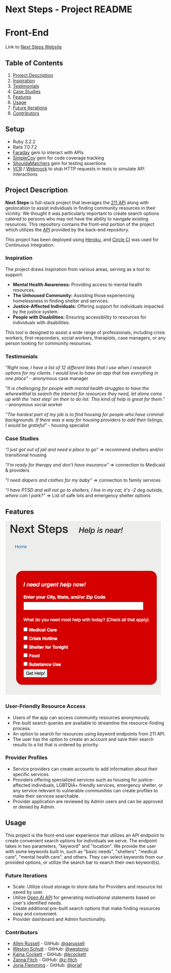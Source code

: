 # Next Steps - Project README
# Front-End

Link to [Next Steps Website](https://next-steps-front-end-4778e35e4143.herokuapp.com/)
## Table of Contents

1. [Project Description](#project-description)
2. [Inspiration](#inspiration)
3. [Testimonials](#testimonials)
4. [Case Studies](#case-studies)
5. [Features](#features)
6. [Usage](#usage)
7. [Future Iterations](#future-iterations)
8. [Contributors](#contributors)

## Setup
- Ruby 3.2.2
- Rails 7.0.7.2
- [Faraday](https://github.com/lostisland/faraday) gem to interact with APIs
- [SimpleCov](https://github.com/simplecov-ruby/simplecov) gem for code coverage tracking
- [ShouldaMatchers](https://github.com/thoughtbot/shoulda-matchers) gem for testing assertions
- [VCR](https://github.com/vcr/vcr) / [Webmock](https://github.com/bblimke/webmock) to stub HTTP requests in tests to simulate API interactions

## Project Description

**Next Steps** is full-stack project that leverages the [211 API](https://apiportal.211.org) along with geolocation to assist individuals in finding community resources in their vicinity.  We thought it was particularly important to create search options catered to persons who may not have the ability to navigate existing resources.  This repository contains the front-end portion of the project which utilizes the [API](https://github.com/westonio/next-steps-back-end) provided by the back-end repository.

This project has been deployed using [Heroku](https://id.heroku.com/login), and [Circle CI](https://circleci.com/) was used for Continuous Integration.

### Inspiration
The project draws inspiration from various areas, serving as a tool to support:

- **Mental Health Awareness:** Providing access to mental health resources.
- **The Unhoused Community:** Assisting those experiencing homelessness in finding shelter and services.
- **Justice-Affected Individuals:** Offering support for individuals impacted by the justice system.
- **People with Disabilities:** Ensuring accessibility to resources for individuals with disabilities.

This tool is designed to assist a wide range of professionals, including crisis workers, first-responders, social workers, therapists, case managers, or any person looking for community resources.

### Testimonials

*"Right now, I have a list of 12 different links that I use when I research options for my clients.  I would love to have an app that has everything in one place"* - anonymous case manager

*"It is challenging for people with mental health struggles to have the wherewithal to search the internet for resources they need, let alone come up with the 'next step' on their to do list.  This kind of help is great for them."* - anonymous social worker

*"The hardest part of my job is to find housing for people who have criminal backgrounds.  If there was a way for housing providers to add their listings, I would be grateful"* - housing specialist

### Case Studies

*“I just got out of jail and need a place to go”* => recommend shelters and/or transitional housing 

*“I’m ready for therapy and don’t have insurance”* => connection to Medicaid & providers

*"I need diapers and clothes for my baby”* => connection to family services

*“I have PTSD and will not go to shelters, I live in my car, it's -2 deg outside, where can I park?”* => List of safe lots and emergency shelter options

## Features
![](2023-09-14-10-49-13.png)
### User-Friendly Resource Access
- Users of the app can access community resources anonymously.
- Pre-built search queries are available to streamline the resource-finding process.
- An option to search for resources using keyword endpoints from 211 API.  
- The user has the option to create an account and save their search results to a list that is ordered by priority.

### Provider Profiles
- Service providers can create accounts to add information about their specific services.
- Providers offering specialized services such as housing for justice-affected individuals, LGBTQIA+ friendly services, emergency shelter, or any service relevant to vulnerable communities can create profiles to make their services searchable.
- Provider application are reviewed by Admin users and can be approved or denied by Admin.

## Usage

This project is the front-end user experience that utilizes an API endpoint to create convenient search options for individuals we serve.  The endpoint takes in two parameters, "keyword" and "location".  We provide the user with some keywords built in, such as "basic needs", "shelters", "medical care", "mental health care", and others.  They can select keywords from our provided options, or utilize the search bar to search their own keyword(s).

### Future Iterations

- Scale: Utilize cloud storage to store data for Providers and resource list saved by user.  
- Utilize [Open AI API](https://openai.com/blog/openai-api) for generating motivational statements based on user's identified needs.
- Create additional pre-built search options that make finding resources easy and convenient.
- Provider dashboard and Admin functionality.

### Contributors

- [Allen Russell](allenrusselldev@gmail.com) - GitHub: [@garussell](https://github.com/garussell)
- [Weston Schutt](wtschutt@gmail.com)        - GitHub: [@westonio](https://github.com/westonio)
- [Kaina Cockett](kainacockett@gmail.com)    - GitHub: [@kcockett](https://github.com/kcockett)
- [Zanna Fitch](zannafitch@gmail.com)    - GitHub: [@z-fitch](https://github.com/z-fitch)
- [Jorja Flemming](aset284@gmail.com)        - GitHub: [@jorjaf](https://github.com/jorjaf)